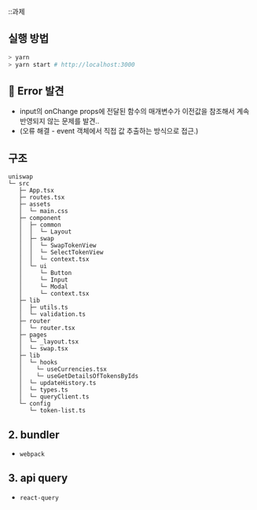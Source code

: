 ::과제

## 실행 방법

```bash
> yarn
> yarn start # http://localhost:3000
```

## 🚨 Error 발견

- input의 onChange props에 전달된 함수의 매개변수가 이전값을 참조해서 계속 반영되지 않는 문제를 발견..
- (오류 해결 - event 객체에서 직접 값 추출하는 방식으로 접근.)

## 구조

```
uniswap
└─ src
   ├─ App.tsx
   ├─ routes.tsx
   ├─ assets
   │  └─ main.css
   ├─ component
   │  ├─ common
   │  │  └─ Layout
   │  ├─ swap
   │  │  └─ SwapTokenView
   │  │  └─ SelectTokenView
   │  │  └─ context.tsx
   │  └─ ui
   │     └─ Button
   │     └─ Input
   │     └─ Modal
   │     └─ context.tsx
   ├─ lib
   │  ├─ utils.ts
   │  └─ validation.ts
   ├─ router
   │  └─ router.tsx
   ├─ pages
   │  └─ _layout.tsx
   │  └─ swap.tsx
   ├─ lib
   │  └─ hooks
   │    └─ useCurrencies.tsx
   │    └─ useGetDetailsOfTokensByIds
   │  └─ updateHistory.ts
   │  └─ types.ts
   │  └─ queryClient.ts
   └─ config
      └─ token-list.ts
```

## 2. bundler

- `webpack`

## 3. api query

- `react-query`

